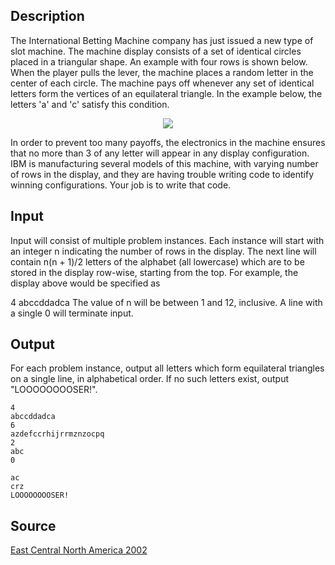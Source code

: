 <h2>Description</h2><p>The International Betting Machine company has just issued a new type of slot machine. The machine display consists of a set of identical circles placed in a triangular shape. An example with four rows is shown below. When the player pulls the lever, the machine places a random letter in the center of each circle. The machine pays off whenever any set of identical letters form the vertices of an equilateral triangle. In the example below, the letters 'a' and 'c' satisfy this condition.
</p><center><img src="images/1244_1.jpg"></center><p>
</p>In order to prevent too many payoffs, the electronics in the machine ensures that no more than 3 of any letter will appear in any display configuration.
IBM is manufacturing several models of this machine, with varying number of rows in the display, and they are having trouble writing code to identify winning configurations. Your job is to write that code.
<h2>Input</h2><p>Input will consist of multiple problem instances. Each instance will start with an integer n indicating the number of rows in the display. The next line will contain n(n + 1)/2 letters of the alphabet (all lowercase) which are to be stored in the display row-wise, starting from the top. For example, the display above would be specified as 
</p>4 
abccddadca 
The value of n will be between 1 and 12, inclusive. A line with a single 0 will terminate input.
<h2>Output</h2><p>For each problem instance, output all letters which form equilateral triangles on a single line, in alphabetical order. If no such letters exist, output "LOOOOOOOOSER!".
</p><pre><code class="language-input1">4
abccddadca
6
azdefccrhijrrmznzocpq
2
abc
0</code></pre><pre><code class="language-output1">ac
crz
LOOOOOOOOSER!</code></pre><h2>Source</h2><a href="searchproblem?field=source&amp;key=East+Central+North+America+2002">East Central North America 2002</a>